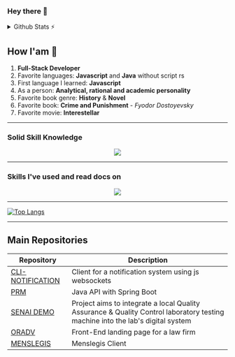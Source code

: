 ### Hey there 👋

<details>
  <summary>Github Stats ⚡</summary>
  
  <a href="#">![Github stats](https://github-readme-stats.vercel.app/api?username=lkasvr&theme=blueberry&count_private=true&hide_border=true&line_height=20)</a>
  <a href="#">![Top Langs](https://github-readme-stats.vercel.app/api/top-langs/?username=lkasvr&layout=compact&theme=blueberry&count_private=true&hide_border=true)</a>
</details>

## How I'am 👨
1. **Full-Stack Developer**
2. Favorite languages: **Javascript** and **Java** without script rs
3. First language I learned: **Javascript**
4. As a person: **Analytical, rational and academic personality**
5. Favorite book genre: **History** & **Novel**
6. Favorite book: **Crime and Punishment** - _Fyodor Dostoyevsky_
7. Favorite movie: **Interestellar**

---

<section>
  
### Solid Skill Knowledge

<p align="center">
  <a href="https://skillicons.dev">
    <img src="https://skillicons.dev/icons?i=git,github,vscode,idea,eclipse,linux,mysql,sqlite,postgres,prisma,graphql,jquery,js,ts,nest,java,hibernate,docker,postman,express,html,css,tailwind,bootstrap,materialui,react,redux,next,vercel,netlify,heroku" />
  </a>
</p>

</section>

---

<section>
  
### Skills I've used and read docs on

<p align="center">
  <a href="https://skillicons.dev">
    <img src="https://skillicons.dev/icons?i=gitlab,aws,angular,php,py,sass,emotion,threejs,firebase,mongodb,sass,discord" />
  </a>
</p>

</section>

---

[![Top Langs](https://github-readme-stats.vercel.app/api/top-langs/?username=lkasvr&layout=donut&theme=vision-friendly-dark)](https://github.com/anuraghazra/github-readme-stats)

---

## Main Repositories

| **Repository** | **Description** |
| --- | --- |
| [CLI-NOTIFICATION](https://github.com/lkasvr/cli-notification-client) | Client for a notification system using js websockets |
| [PRM](https://github.com/lkasvr/prm) | Java API with Spring Boot |
| [SENAI DEMO](https://github.com/lkasvr/senai-demo) | Project aims to integrate a local Quality Assurance & Quality Control laboratory testing machine into the lab's digital system | 
| [ORADV](https://github.com/lkasvr/or_adv) | Front-End landing page for a law firm | 
| [MENSLEGIS](https://github.com/lkasvr/menslegis-client) | Menslegis Client |
